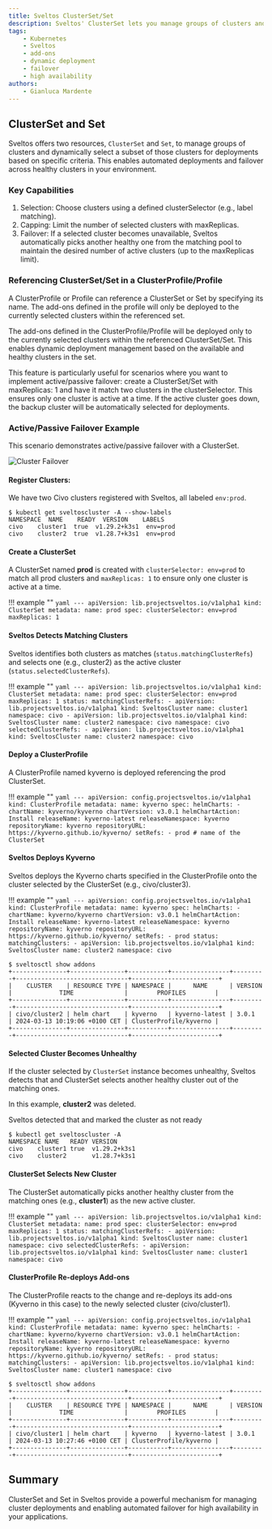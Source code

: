 ```yaml
---
title: Sveltos ClusterSet/Set
description: Sveltos' ClusterSet lets you manage groups of clusters and automatically deploy your applications to healthy ones. If a cluster fails, Sveltos automatically picks another to keep things running smoothly.
tags:
    - Kubernetes
    - Sveltos
    - add-ons
    - dynamic deployment
    - failover
    - high availability
authors:
    - Gianluca Mardente
---
```


## ClusterSet and Set

Sveltos offers two resources, `ClusterSet` and `Set`, to manage groups of clusters and dynamically select a subset of those clusters for deployments based on specific criteria. 
This enables automated deployments and failover across healthy clusters in your environment.

### Key Capabilities

1. Selection: Choose clusters using a defined clusterSelector (e.g., label matching).
2. Capping: Limit the number of selected clusters with maxReplicas.
3. Failover: If a selected cluster becomes unavailable, Sveltos automatically picks another healthy one from the matching pool to maintain the desired number of active clusters (up to the maxReplicas limit).

### Referencing ClusterSet/Set in a ClusterProfile/Profile
A ClusterProfile or Profile can reference a ClusterSet or Set by specifying its name. The add-ons defined in the profile will only be deployed to the currently selected clusters within the referenced set.

The add-ons defined in the ClusterProfile/Profile will be deployed only to the currently selected clusters within the referenced ClusterSet/Set. 
This enables dynamic deployment management based on the available and healthy clusters in the set.

This feature is particularly useful for scenarios where you want to implement active/passive failover: create a ClusterSet/Set with maxReplicas: 1 and have it match two clusters in the clusterSelector. 
This ensures only one cluster is active at a time. If the active cluster goes down, the backup cluster will be automatically selected for deployments.

### Active/Passive Failover Example

This scenario demonstrates active/passive failover with a ClusterSet.

![Cluster Failover](../assets/clusterset.gif)

#### Register Clusters: 

We have two Civo clusters registered with Sveltos, all labeled `env:prod`.

```
$ kubectl get sveltoscluster -A --show-labels
NAMESPACE  NAME    READY  VERSION    LABELS
civo    cluster1  true  v1.29.2+k3s1  env=prod
civo    cluster2  true  v1.28.7+k3s1  env=prod
```

#### Create a ClusterSet

A ClusterSet named __prod__ is created with `clusterSelector: env=prod` to match all prod clusters and `maxReplicas: 1` to ensure only one cluster is active at a time.

!!! example ""
    ```yaml
    ---
    apiVersion: lib.projectsveltos.io/v1alpha1
    kind: ClusterSet
    metadata:
      name: prod
    spec:
      clusterSelector: env=prod
      maxReplicas: 1
    ```

#### Sveltos Detects Matching Clusters
Sveltos identifies both clusters as matches (`status.matchingClusterRefs`) and selects one (e.g., cluster2) as the active cluster (`status.selectedClusterRefs`).

!!! example ""
    ```yaml
    ---
    apiVersion: lib.projectsveltos.io/v1alpha1
    kind: ClusterSet
    metadata:
      name: prod
    spec:
      clusterSelector: env=prod
      maxReplicas: 1
    status:
      matchingClusterRefs:
      - apiVersion: lib.projectsveltos.io/v1alpha1
        kind: SveltosCluster
        name: cluster1
        namespace: civo
      - apiVersion: lib.projectsveltos.io/v1alpha1
        kind: SveltosCluster
        name: cluster2
        namespace: civo
      namespace: civo
      selectedClusterRefs:
      - apiVersion: lib.projectsveltos.io/v1alpha1
        kind: SveltosCluster
        name: cluster2
        namespace: civo
    ```

#### Deploy a ClusterProfile
A ClusterProfile named kyverno is deployed referencing the prod ClusterSet.

!!! example ""
    ```yaml
    ---
    apiVersion: config.projectsveltos.io/v1alpha1
    kind: ClusterProfile
    metadata:
      name: kyverno
    spec:
      helmCharts:
      - chartName: kyverno/kyverno
        chartVersion: v3.0.1
        helmChartAction: Install
        releaseName: kyverno-latest
        releaseNamespace: kyverno
        repositoryName: kyverno
        repositoryURL: https://kyverno.github.io/kyverno/
      setRefs:
      - prod # name of the ClusterSet
    ```

#### Sveltos Deploys Kyverno
Sveltos deploys the Kyverno charts specified in the ClusterProfile onto the cluster selected by the ClusterSet (e.g., civo/cluster3).

!!! example ""
    ```yaml
    ---
    apiVersion: config.projectsveltos.io/v1alpha1
    kind: ClusterProfile
    metadata:
      name: kyverno
    spec:
      helmCharts:
      - chartName: kyverno/kyverno
        chartVersion: v3.0.1
        helmChartAction: Install
        releaseName: kyverno-latest
        releaseNamespace: kyverno
        repositoryName: kyverno
        repositoryURL: https://kyverno.github.io/kyverno/
      setRefs:
      - prod
    status:
      matchingClusters:
      - apiVersion: lib.projectsveltos.io/v1alpha1
        kind: SveltosCluster
        name: cluster2
        namespace: civo
    ```

```
$ sveltosctl show addons  
+---------------+---------------+-----------+----------------+---------+-------------------------------+------------------------+
|    CLUSTER    | RESOURCE TYPE | NAMESPACE |      NAME      | VERSION |             TIME              |        PROFILES        |
+---------------+---------------+-----------+----------------+---------+-------------------------------+------------------------+
| civo/cluster2 | helm chart    | kyverno   | kyverno-latest | 3.0.1   | 2024-03-13 10:19:06 +0100 CET | ClusterProfile/kyverno |
+---------------+---------------+-----------+----------------+---------+-------------------------------+------------------------+
```

#### Selected Cluster Becomes Unhealthy

If the cluster selected by `ClusterSet` instance becomes unhealthy, Sveltos detects that and ClusterSet selects another healthy cluster out of the matching ones.

In this example, __cluster2__ was deleted.

Sveltos detected that and marked the cluster as not ready

```
$ kubectl get sveltoscluster -A
NAMESPACE NAME   READY VERSION
civo    cluster1 true  v1.29.2+k3s1
civo    cluster2       v1.28.7+k3s1
```

#### ClusterSet Selects New Cluster

The ClusterSet automatically picks another healthy cluster from the matching ones (e.g., __cluster1__) as the new active cluster.

!!! example ""
    ```yaml
    ---
    apiVersion: lib.projectsveltos.io/v1alpha1
    kind: ClusterSet
    metadata:
      name: prod
    spec:
      clusterSelector: env=prod
      maxReplicas: 1
    status:
      matchingClusterRefs:
      - apiVersion: lib.projectsveltos.io/v1alpha1
        kind: SveltosCluster
        name: cluster1
        namespace: civo
      selectedClusterRefs:
      - apiVersion: lib.projectsveltos.io/v1alpha1
        kind: SveltosCluster
        name: cluster1
        namespace: civo
    ```

#### ClusterProfile Re-deploys Add-ons

The ClusterProfile reacts to the change and re-deploys its add-ons (Kyverno in this case) to the newly selected cluster (civo/cluster1).

!!! example ""
    ```yaml
    ---
    apiVersion: config.projectsveltos.io/v1alpha1
    kind: ClusterProfile
    metadata:
      name: kyverno
    spec:
      helmCharts:
      - chartName: kyverno/kyverno
        chartVersion: v3.0.1
        helmChartAction: Install
        releaseName: kyverno-latest
        releaseNamespace: kyverno
        repositoryName: kyverno
        repositoryURL: https://kyverno.github.io/kyverno/
      setRefs:
      - prod
    status:
      matchingClusters:
      - apiVersion: lib.projectsveltos.io/v1alpha1
        kind: SveltosCluster
        name: cluster1
        namespace: civo
    ```

```
$ sveltosctl show addons  
+---------------+---------------+-----------+----------------+---------+-------------------------------+------------------------+
|    CLUSTER    | RESOURCE TYPE | NAMESPACE |      NAME      | VERSION |             TIME              |        PROFILES        |
+---------------+---------------+-----------+----------------+---------+-------------------------------+------------------------+
| civo/cluster1 | helm chart    | kyverno   | kyverno-latest | 3.0.1   | 2024-03-13 10:27:46 +0100 CET | ClusterProfile/kyverno |
+---------------+---------------+-----------+----------------+---------+-------------------------------+------------------------+
```

## Summary

ClusterSet and Set in Sveltos provide a powerful mechanism for managing cluster deployments and enabling automated failover for high availability in your applications.